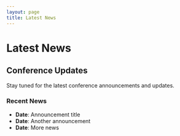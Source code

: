 ```yaml
---
layout: page
title: Latest News
---
```


# Latest News

## Conference Updates

Stay tuned for the latest conference announcements and updates.

### Recent News

- **Date**: Announcement title
- **Date**: Another announcement
- **Date**: More news